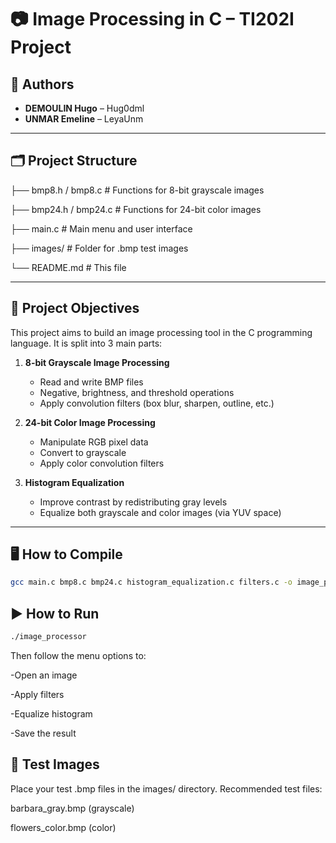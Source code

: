 # 📷 Image Processing in C – TI202I Project

## 👥 Authors
- **DEMOULIN Hugo** – Hug0dml
- **UNMAR Emeline** – LeyaUnm

---

## 🗂 Project Structure

├── bmp8.h / bmp8.c                           # Functions for 8-bit grayscale images

├── bmp24.h / bmp24.c                         # Functions for 24-bit color images

├── main.c                                    # Main menu and user interface

├── images/                                   # Folder for .bmp test images

└── README.md                                 # This file

---

## 📌 Project Objectives

This project aims to build an image processing tool in the C programming language. It is split into 3 main parts:

1. **8-bit Grayscale Image Processing**
   - Read and write BMP files
   - Negative, brightness, and threshold operations
   - Apply convolution filters (box blur, sharpen, outline, etc.)

2. **24-bit Color Image Processing**
   - Manipulate RGB pixel data
   - Convert to grayscale
   - Apply color convolution filters

3. **Histogram Equalization**
   - Improve contrast by redistributing gray levels
   - Equalize both grayscale and color images (via YUV space)

---

## 🖥️ How to Compile

```bash
gcc main.c bmp8.c bmp24.c histogram_equalization.c filters.c -o image_processor -lm
```

## ▶️ How to Run

```bash
./image_processor
```
Then follow the menu options to:

-Open an image

-Apply filters

-Equalize histogram

-Save the result

## 🧪 Test Images

Place your test .bmp files in the images/ directory.
Recommended test files:

barbara_gray.bmp (grayscale)

flowers_color.bmp (color)
